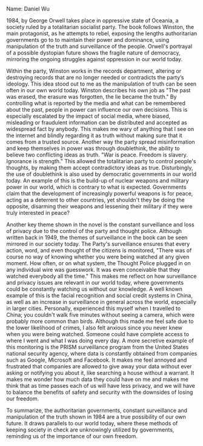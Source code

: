 Name: Daniel Wu 

1984, by George Orwell takes place in oppressive state of Oceania, a society ruled by a totalitarian socialist party. The book follows Winston, the main protagonist, as he attempts to rebel, exposing the lengths authoritarian governments go to to maintain their power and dominance, using manipulation of the truth and surveillance of the people. Orwell's portrayal of a possible dystopian future shows the fragile nature of democracy, mirroring the ongoing struggles against oppression in our world today.

Within the party, Winston works in the records department, altering or destroying records that are no longer needed or contradicts the party’s ideology. This idea stood out to me as the manipulation of truth can be seen often in our own world today. Winston describes his own job as "The past was erased, the erasure was forgotten, the lie became the truth." By controlling what is reported by the media and what can be remembered about the past, people in power can influence our own decisions. This is especially escalated by the impact of social media, where biased, misleading or fraudulent information can be distributed and accepted as widespread fact by anybody. This makes me wary of anything that I see on the internet and blindly regarding it as truth without making sure that it comes from a trusted source. Another way the party spread misinformation and keep themselves in power was through doublethink, the ability to believe two conflicting ideas as truth. "War is peace. Freedom is slavery. Ignorance is strength." This allowed the totalitarian party to control people's thoughts, by making them accept contradictory ideas as true. Disturbingly, the use of doublethink is also used by democratic governments in our world today. An example of this is the build-up of nuclear weapons and military power in our world, which is contrary to what is expected. Governments claim that the development of increasingly powerful weapons is for peace, acting as a deterrent to other countries, yet shouldn't they be doing the opposite, disarming their weapons and lessening their military if they were truly interested in peace? 

Another key theme shown in the novel is the constant surveillance and loss of privacy due to the control of the party and thought police. Although written back in 1949, the themes of surveillance in the book can be seen mirrored in our society today. The Party's surveillance ensures that every action, word, and even thought of the citizens is monitored, "There was of course no way of knowing whether you were being watched at any given moment. How often, or on what system, the Thought Police plugged in on any individual wire was guesswork. It was even conceivable that they watched everybody all the time." This makes me reflect on how surveillance and privacy issues are relevant in our world today, where governments could be constantly watching us without our knowledge. A well known example of this is the facial recognition and social credit systems in China, as well as an increase in surveillance in general across the world, especially in larger cities. Personally, experienced this myself when I travelled to China; you couldn't walk five minutes without seeing a camera, which were probably more common than birds. Although this made me feel safe due to the lower likelihood of crimes, I also felt anxious since you never knew when you were being watched. Someone could have complete access to where I went and what I was doing every day. A more secretive example of this monitoring is the PRISM surveillance program from the United States national security agency, where data is constantly obtained from companies such as Google, Microsoft and Facebook. It makes me feel annoyed and frustrated that companies are allowed to give away your data without ever asking or notifying you about it, like searching a house without a warrant. It makes me wonder how much data they could have on me and makes me think that as time passes each of us will have less privacy, and we will have to balance the benefits of safety and security with the downsides of losing our freedom. 

To summarize, the authoritarian governments, constant surveillance and manipulation of the truth shown in 1984 are a true possibility of our own future. It draws parallels to our world today, where these methods of keeping society in check are unknowingly utilized by governments, reminding us of the importance of our own freedom.